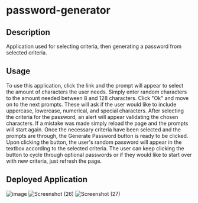 # password-generator
## Description
  Application used for selecting criteria, then generating a password from selected criteria. 

## Usage
  To use this application, click the link and the prompt will appear to select the amount of characters the user needs. Simply enter random characters to the amount needed between 8 and 128 characters. Click "Ok" and move on to the next prompts. These will ask if the user would like to include uppercase, lowercase, numerical, and special characters. After selecting the criteria for the password, an alert will appear validating the chosen characters. If a mistake was made simply reload the page and the prompts will start again.
  Once the necessary criteria have been selected and the prompts are through, the Generate Password button is ready to be clicked. Upon clicking the button, the user's random password will appear in the textbox according to the selected criteria. The user can keep clicking the button to cycle through optional passwords or if they would like to start over with new criteria, just refresh the page.

## Deployed Application

![image](https://user-images.githubusercontent.com/82903685/124862495-19b20280-df7b-11eb-90dd-b9054da62f0a.png)
![Screenshot (26)](https://user-images.githubusercontent.com/82903685/124862474-0f900400-df7b-11eb-95af-530800769a4f.png)
![Screenshot (27)](https://user-images.githubusercontent.com/82903685/124862523-25052e00-df7b-11eb-8208-26eca7116d5a.png)
